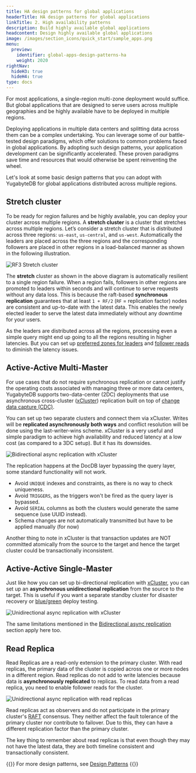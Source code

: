 ```yaml
---
title: HA design patterns for global applications
headerTitle: HA design patterns for global applications
linkTitle: 2. High availability patterns
description: Build highly available global applications
headcontent: Design highly available global applications
image: /images/section_icons/quick_start/sample_apps.png
menu:
  preview:
    identifier: global-apps-design-patterns-ha
    weight: 2020
rightNav:
  hideH3: true
  hideH4: true
type: docs
---
```

<!--
Stretch cluster with sync replication
Unidirectional async replication (transaction and non-transactional)
Bidirectional async replication
Read replicas
-->

For most applications, a single-region multi-zone deployment would suffice. But global applications that are designed to serve users across multiple geographies and be highly available have to be deployed in multiple regions.

Deploying applications in multiple data centers and splitting data across them can be a complex undertaking. You can leverage some of our battle-tested design paradigms, which offer solutions to common problems faced in global applications. By adopting such design patterns, your application development can be significantly accelerated. These proven paradigms save time and resources that would otherwise be spent reinventing the wheel.

Let's look at some basic design patterns that you can adopt with YugabyteDB for global applications distributed across multiple regions.

## Stretch cluster

To be ready for region failures and be highly available, you can deploy your cluster across multiple regions. A **stretch cluster** is a cluster that stretches across multiple regions. Let’s consider a stretch cluster that is distributed across three regions: `us-east`, `us-central`, and `us-west`. Automatically the leaders are placed across the three regions and the corresponding followers are placed in other regions in a load-balanced manner as shown in the following illustration.

![RF3 Stretch cluster](/images/develop/global-apps/rf3-stretch.png)

The **stretch** cluster as shown in the above diagram is automatically resilient to a single region failure. When a region fails, followers in other regions are promoted to leaders within seconds and will continue to serve requests without any data loss. This is because the raft-based **synchronous replication** guarantees that at least `1 + RF/2` (`RF` = replication factor) nodes are consistent and up-to-date with the latest data. This enables the newly elected leader to serve the latest data immediately without any downtime for your users.

As the leaders are distributed across all the regions, processing even a simple query might end up going to all the regions resulting in higher latencies. But you can set up [preferred zones for leaders](../global-performance#reducing-latency-with-preferred-leaders) and [follower reads](../global-performance#reducing-read-latency-with-follower-reads) to diminish the latency issues.

## Active-Active Multi-Master

For use cases that do not require synchronous replication or cannot justify the operating costs associated with managing three or more data centers, YugabyteDB supports two-data-center (2DC) deployments that use asynchronous cross-cluster ([xCluster](../../../architecture/docdb-replication/async-replication)) replication built on top of [change data capture (CDC)](../../../architecture/docdb-replication/change-data-capture).

You can set up two separate clusters and connect them via xCluster. Writes will be **replicated asynchronously both ways** and conflict resolution will be done using the last-writer-wins scheme. xCluster is a very useful and simple paradigm to achieve high availability and reduced latency at a low cost (as compared to a 3DC setup). But it has its downsides.

![Bidirectional async replication with xCluster](/images/develop/global-apps/xcluster-twoway.png)

The replication happens at the DocDB layer bypassing the query layer, some standard functionality will not work.

- Avoid `UNIQUE` indexes and constraints, as there is no way to check uniqueness.
- Avoid `TRIGGERS`, as the triggers won't be fired as the query layer is bypassed.
- Avoid `SERIAL` columns as both the clusters would generate the same sequence (use UUID instead).
- Schema changes are not automatically transmitted but have to be applied manually (for now)

Another thing to note in xCluster is that transaction updates are NOT committed atomically from the source to the target and hence the target cluster could be transactionally inconsistent.

## Active-Active Single-Master

Just like how you can set up bi-directional replication with [xCluster](../../../architecture/docdb-replication/async-replication), you can set up an **asynchronous unidirectional replication** from the source to the target. This is useful if you want a separate standby cluster for disaster recovery or [blue/green](https://en.wikipedia.org/wiki/Blue-green_deployment) deploy testing.

![Unidirectional async replication with xCluster](/images/develop/global-apps/xcluster-oneway.png)

The same limitations mentioned in the [Bidirectional async replication](#bidirectional-async-replication-with-xcluster) section apply here too.

## Read Replica

Read Replicas are a read-only extension to the primary cluster. With read replicas, the primary data of the cluster is copied across one or more nodes in a different region. Read replicas do not add to write latencies because data is **asynchronously replicated** to replicas. To read data from a read replica, you need to enable follower reads for the cluster.

![Unidirectional async replication with read replicas](/images/develop/global-apps/read-replica.png)

Read replicas act as observers and do not participate in the primary cluster's [RAFT](../../../architecture/docdb-replication/replication) consensus. They neither affect the fault tolerance of the primary cluster nor contribute to failover. Due to this, they can have a different replication factor than the primary cluster.

The key thing to remember about read replicas is that even though they may not have the latest data, they are both timeline consistent and transactionally consistent.

{{<tip>}}
For more design patterns, see  [Design Patterns](../../../../explore/transactions/isolation-levels/)
{{</tip>}}

